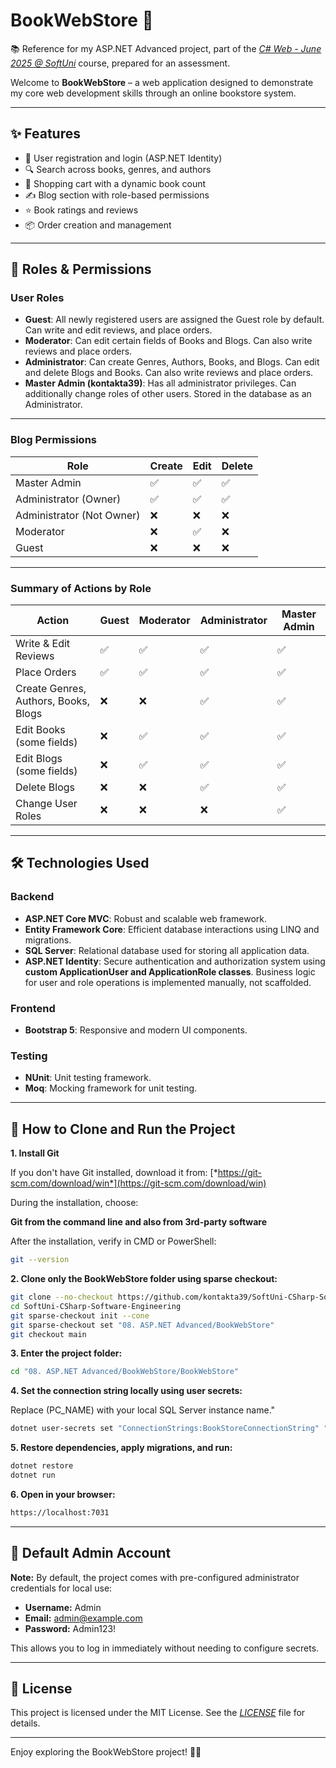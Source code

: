 # BookWebStore 📖
📚 Reference for my ASP.NET Advanced project, part of the [*C# Web - June 2025 @ SoftUni*](https://softuni.bg/trainings/4954/asp-net-advanced-june-2025) course, prepared for an assessment.

Welcome to **BookWebStore** – a web application designed to demonstrate my core web development skills through an online bookstore system.

---

## ✨ Features
- 🔐 User registration and login (ASP.NET Identity)
- 🔍 Search across books, genres, and authors
- 🛒 Shopping cart with a dynamic book count
- ✍️ Blog section with role-based permissions
- ⭐ Book ratings and reviews
- 📦 Order creation and management

---

## 👥 Roles & Permissions

### User Roles
- **Guest**: All newly registered users are assigned the Guest role by default. Can write and edit reviews, and place orders.  
- **Moderator**: Can edit certain fields of Books and Blogs. Can also write reviews and place orders.  
- **Administrator**: Can create Genres, Authors, Books, and Blogs. Can edit and delete Blogs and Books. Can also write reviews and place orders.  
- **Master Admin (kontakta39)**: Has all administrator privileges. Can additionally change roles of other users. Stored in the database as an Administrator.  

---

### Blog Permissions

| Role                  | Create | Edit | Delete |
|-----------------------|--------|------|--------|
| Master Admin          | ✅      | ✅    | ✅      |
| Administrator (Owner) | ✅      | ✅    | ✅      |
| Administrator (Not Owner) | ❌      | ❌    | ❌      |
| Moderator             | ❌      | ✅    | ❌      |
| Guest                 | ❌      | ❌    | ❌      |

---

### Summary of Actions by Role

| Action                                  | Guest | Moderator | Administrator | Master Admin |
|----------------------------------------|-------|-----------|---------------|--------------|
| Write & Edit Reviews                    | ✅    | ✅        | ✅            | ✅           |
| Place Orders                            | ✅    | ✅        | ✅            | ✅           |
| Create Genres, Authors, Books, Blogs   | ❌    | ❌        | ✅            | ✅           |
| Edit Books (some fields)                | ❌    | ✅        | ✅            | ✅           |
| Edit Blogs (some fields)                | ❌    | ✅        | ✅            | ✅           |
| Delete Blogs                            | ❌    | ❌        | ✅            | ✅           |
| Change User Roles                        | ❌    | ❌        | ❌            | ✅           |

---

## 🛠️ Technologies Used

### Backend
- **ASP.NET Core MVC**: Robust and scalable web framework.  
- **Entity Framework Core**: Efficient database interactions using LINQ and migrations.  
- **SQL Server**: Relational database used for storing all application data.  
- **ASP.NET Identity**: Secure authentication and authorization system using **custom ApplicationUser and ApplicationRole classes**. Business logic for user and role operations is implemented manually, not scaffolded.  

### Frontend
- **Bootstrap 5**: Responsive and modern UI components.

### Testing
- **NUnit**: Unit testing framework.  
- **Moq**: Mocking framework for unit testing.

---

## 🚀 How to Clone and Run the Project

**1. Install Git**
   
If you don't have Git installed, download it from: [*https://git-scm.com/download/win*](https://git-scm.com/download/win)

During the installation, choose:

**Git from the command line and also from 3rd-party software**

After the installation, verify in CMD or PowerShell:
```bash
git --version
```

**2. Clone only the BookWebStore folder using sparse checkout:**
```bash
git clone --no-checkout https://github.com/kontakta39/SoftUni-CSharp-Software-Engineering.git
cd SoftUni-CSharp-Software-Engineering
git sparse-checkout init --cone
git sparse-checkout set "08. ASP.NET Advanced/BookWebStore"
git checkout main
```

**3. Enter the project folder:**
```bash
cd "08. ASP.NET Advanced/BookWebStore/BookWebStore"
```

**4. Set the connection string locally using user secrets:**

Replace (PC_NAME) with your local SQL Server instance name."

```bash
dotnet user-secrets set "ConnectionStrings:BookStoreConnectionString" "Server=(PC_NAME)\SQLEXPRESS;Database=BookStoreDb;Trusted_Connection=True;TrustServerCertificate=True;"
```

**5. Restore dependencies, apply migrations, and run:**
```bash
dotnet restore
dotnet run
```

**6. Open in your browser:**
```bash
https://localhost:7031
```

---

## 🔑 Default Admin Account

**Note:** By default, the project comes with pre-configured administrator credentials for local use:

- **Username:** Admin
- **Email:** admin@example.com
- **Password:** Admin123!

This allows you to log in immediately without needing to configure secrets.

---

## 📜 License

This project is licensed under the MIT License. See the [*LICENSE*](LICENSE) file for details.

---

Enjoy exploring the BookWebStore project! 📖🛒
